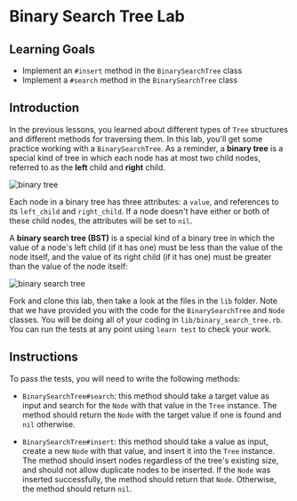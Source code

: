 # Binary Search Tree Lab

## Learning Goals

- Implement an `#insert` method in the `BinarySearchTree` class
- Implement a `#search` method in the `BinarySearchTree` class

## Introduction

In the previous lessons, you learned about different types of `Tree` structures
and different methods for traversing them. In this lab, you'll get some practice
working with a `BinarySearchTree`. As a reminder, a **binary tree** is a special
kind of tree in which each node has at most two child nodes, referred to as the
**left** child and **right** child.

![binary tree](https://curriculum-content.s3.amazonaws.com/phase-4/phase-4-data-structures-tree/binary-tree.png)

Each node in a binary tree has three attributes: a `value`, and references to
its `left_child` and `right_child`. If a node doesn't have either or both of
these child nodes, the attributes will be set to `nil`.

A **binary search tree (BST)** is a special kind of a binary tree in which the
value of a node's left child (if it has one) must be less than the value of the
node itself, and the value of its right child (if it has one) must be greater
than the value of the node itself:

![binary search tree](https://curriculum-content.s3.amazonaws.com/phase-4/phase-4-data-structures-tree/binary-search-tree.png)

Fork and clone this lab, then take a look at the files in the `lib` folder. Note
that we have provided you with the code for the `BinarySearchTree` and `Node`
classes. You will be doing all of your coding in `lib/binary_search_tree.rb`.
You can run the tests at any point using `learn test` to check your work.

## Instructions

To pass the tests, you will need to write the following methods:

- `BinarySearchTree#search`: this method should take a target value as input and
  search for the `Node` with that value in the `Tree` instance. The method
  should return the `Node` with the target value if one is found and `nil`
  otherwise.

- `BinarySearchTree#insert`: this method should take a value as input, create a
  new `Node` with that value, and insert it into the `Tree` instance. The method
  should insert nodes regardless of the tree's existing size, and should not
  allow duplicate nodes to be inserted. If the `Node` was inserted successfully,
  the method should return that `Node`. Otherwise, the method should return
  `nil`.
